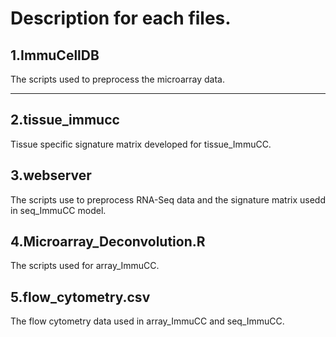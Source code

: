 
Description for each files.
======================================================================================================

1.ImmuCellDB
------------------------------------------------------------------------------------------------------
The scripts used to preprocess the microarray data.

------------------------------------------------------------------------------------------------------

2.tissue_immucc
------------------------------------------------------------------------------------------------------
Tissue specific signature matrix developed for tissue_ImmuCC.


3.webserver
------------------------------------------------------------------------------------------------------
The scripts use to preprocess RNA-Seq data and the signature matrix usedd in seq_ImmuCC model.


4.Microarray_Deconvolution.R
------------------------------------------------------------------------------------------------------
The scripts used for array_ImmuCC.


5.flow_cytometry.csv
------------------------------------------------------------------------------------------------------
The flow cytometry data used in array_ImmuCC and seq_ImmuCC.
